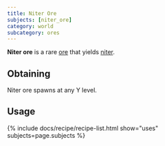 ```yaml
---
title: Niter Ore
subjects: [niter_ore]
category: world
subcategory: ores
---
```


**Niter ore** is a rare [ore](https://minecraft.fandom.com/wiki/Ore) that yields [niter](../niter/).

Obtaining
---------

Niter ore spawns at any Y level.

Usage
-----

{% include docs/recipe/recipe-list.html show="uses" subjects=page.subjects %}